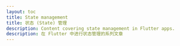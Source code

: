 ```yaml
---
layout: toc
title: State management
title: 状态 (State) 管理
description: Content covering state management in Flutter apps.
description: 在 Flutter 中进行状态管理的系列文章
---
```

